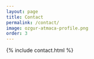 ```yaml
---
layout: page
title: Contact
permalink: /contact/
image: ozgur-atmaca-profile.png
order: 3
---
```


{% include contact.html %}
